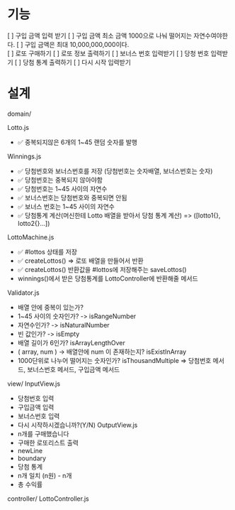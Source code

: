 # 기능

[ ] 구입 금액 입력 받기
[ ] 구입 금액 최소 금액 1000으로 나눠 떨어지는 자연수여야한다.
[ ] 구입 금액은 최대 10,000,000,000이다.  
[ ] 로또 구매하기
[ ] 로또 정보 출력하기
[ ] 보너스 번호 입력받기
[ ] 당청 번호 입력받기
[ ] 당첨 통계 출력하기
[ ] 다시 시작 입력받기

# 설계

domain/

Lotto.js

- ✅ 중복되지않은 6개의 1~45 랜덤 숫자를 발행

Winnings.js

- ✅ 당첨번호와 보너스번호를 저장 (당첨번호는 숫자배열, 보너스번호는 숫자)
- ✅ 당첨번호는 중복되지 않아야함
- ✅ 당첨번호는 1~45 사이의 자연수
- ✅ 보너스번호는 당첨번호와 중복되면 안됨
- ✅ 보너스 번호는 1~45 사이의 자연수
- ✅ 당첨통계 계산(머신한테 Lotto 배열을 받아서 당첨 통계 계산) => ([lotto1{}, lotto2{}...])

LottoMachine.js

- ✅ #lottos 상태를 저장
- ✅ createLottos() => 로또 배열을 만들어서 반환
- ✅ createLottos() 반환값을 #lottos에 저장해주는 saveLottos()
- winnings()에서 받은 당첨통계를 LottoController에 반환해줄 메서드

Validator.js

- 배열 안에 중복이 있는가?
- 1~45 사이의 숫자인가? -> isRangeNumber
- 자연수인가? -> isNaturalNumber
- 빈 값인가? -> isEmpty
- 배열 길이가 6인가? isArrayLengthOver
- ( array, num ) -> 배열안에 num 이 존재하는지? isExistInArray
- 1000단위로 나누어 떨어지는 숫자인가? isThousandMultiple
  => 당첨번호 메서드, 보너스번호 메서드, 구입금액 메서드

view/
InputView.js

- 당첨번호 입력
- 구입금액 입력
- 보너스번호 입력
- 다시 시작하시겠습니까?(Y/N)
  OutputView.js
- n개를 구매했습니다
- 구매한 로또리스트 출력
- newLine
- boundary
- 당첨 통계
- n개 일치 (n원) - n개
- 총 수익률

controller/
LottoController.js

